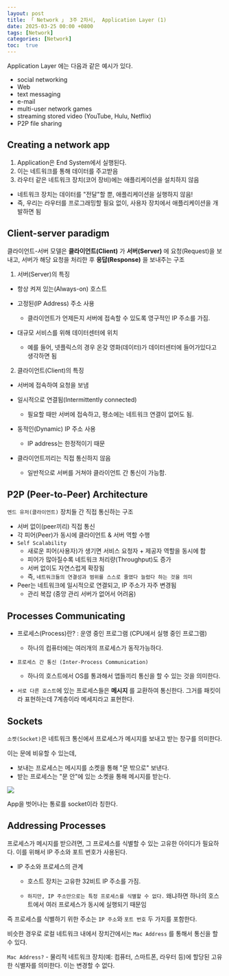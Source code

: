 ```yaml
---
layout: post
title: 「 Network 」 3주 2차시,  Application Layer (1)
date: 2025-03-25 00:00 +0800
tags: [Network]
categories: [Network]
toc:  true
---
```


Application Layer 에는 다음과 같은 예시가 있다.
<!--more-->

- social networking
- Web
- text messaging
- e-mail
- multi-user network games
- streaming stored video (YouTube, Hulu, Netflix) 
- P2P file sharing

## Creating a network app

1. Application은 End System에서 실행된다. 
2. 이는 네트워크를 통해 데이터를 주고받음
3. 라우터 같은 네트워크 장치(코어 장비)에는 애플리케이션을 설치하지 않음
- 네트워크 장치는 데이터를 "전달"할 뿐, 애플리케이션을 실행하지 않음!
- 즉, 우리는 라우터를 프로그래밍할 필요 없이, 사용자 장치에서 애플리케이션을 개발하면 됨

## Client-server paradigm
클라이언트-서버 모델은 **클라이언트(Client)** 가 **서버(Server)** 에 요청(Request)을 보내고, 서버가 해당 요청을 처리한 후 **응답(Response)** 을 보내주는 구조

1. 서버(Server)의 특징
- 항상 켜져 있는(Always-on) 호스트

- 고정된(IP Address) 주소 사용
    - 클라이언트가 언제든지 서버에 접속할 수 있도록 영구적인 IP 주소를 가짐.

- 대규모 서비스를 위해 데이터센터에 위치
    - 예를 들어, 넷플릭스의 경우 온갖 영화(데이터)가 데이터센터에 들어가있다고 생각하면 됨

2. 클라이언트(Client)의 특징
- 서버에 접속하여 요청을 보냄

- 일시적으로 연결됨(Intermittently connected)
    - 필요할 때만 서버에 접속하고, 평소에는 네트워크 연결이 없어도 됨.

- 동적인(Dynamic) IP 주소 사용
    - IP address는 한정적이기 때문

- 클라이언트끼리는 직접 통신하지 않음
    - 일반적으로 서버를 거쳐야 클라이언트 간 통신이 가능함.

## P2P (Peer-to-Peer) Architecture

`엔드 유저(클라이언트)` 장치들 간 직접 통신하는 구조

- 서버 없이(peer끼리) 직접 통신
- 각 피어(Peer)가 동시에 클라이언트 & 서버 역할 수행
- `Self Scalability` 
    - 새로운 피어(사용자)가 생기면 서비스 요청자 + 제공자 역할을 동시에 함
    - 피어가 많아질수록 네트워크 처리량(Throughput)도 증가
    - 서버 없이도 자연스럽게 확장됨
    - 즉, `네트워크들의 연결성과 범위를 스스로 줄였다 늘렸다 하는 것을 의미`
- Peer는 네트워크에 일시적으로 연결되고, IP 주소가 자주 변경됨
    - 관리 복잡 (중앙 관리 서버가 없어서 어려움)

## Processes Communicating

- 프로세스(Process)란? : 운영 중인 프로그램 (CPU에서 실행 중인 프로그램)
    - 하나의 컴퓨터에는 여러개의 프로세스가 동작가능하다.

- `프로세스 간 통신 (Inter-Process Communication)`
    - 하나의 호스트에서 OS를 통과해서 앱들끼리 통신을 할 수 있는 것을 의미한다.

- `서로 다른 호스트`에 있는 프로세스들은 **메시지** 를 교환하여 통신한다. 
그거를 패킷이라 표현하는데 7계층이라 메세지라고 표현한다.

## Sockets
`소켓(Socket)`은 네트워크 통신에서 프로세스가 메시지를 보내고 받는 창구를 의미한다.

이는 문에 비유할 수 있는데,
- 보내는 프로세스는 메시지를 소켓을 통해 "문 밖으로" 보낸다.
- 받는 프로세스는 "문 안"에 있는 소켓을 통해 메시지를 받는다.

![](https://velog.velcdn.com/images/ghkdehs/post/70cb6cc4-1388-405e-8807-4cbf5b490eb8/image.png)

App을 벗어나는 통로를 socket이라 칭한다.

## Addressing Processes

프로세스가 메시지를 받으려면, 그 프로세스를 식별할 수 있는 고유한 아이디가 필요하다. 이를 위해서 IP 주소와 포트 번호가 사용된다.

- IP 주소와 프로세스의 관계
    - 호스트 장치는 고유한 32비트 IP 주소를 가짐.

    - `하지만, IP 주소만으로는 특정 프로세스를 식별할 수 없다.` 왜냐하면 하나의 호스트에서 여러 프로세스가 동시에 실행되기 때문임

즉 프로세스를 식별하기 위한 주소는 `IP 주소`와 `포트 번호` 두 가지를 포함한다.

비슷한 경우로 로컬 네트워크 내에서 장치간에서는 `Mac Address` 를 통해서 통신을 할 수 있다.

`Mac Address?` -  물리적 네트워크 장치(예: 컴퓨터, 스마트폰, 라우터 등)에 할당된 고유한 식별자를 의미한다. 이는 변경할 수 없다.
